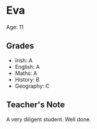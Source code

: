 # Eva

Age: 11

## Grades

- Irish: A
- English: A
- Maths: A
- History: B
- Geography: C

## Teacher's Note

A very diligent student. Well done.
